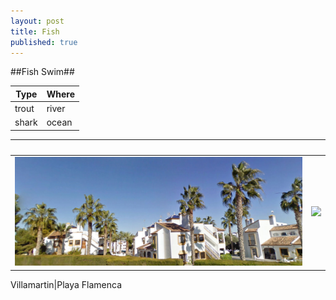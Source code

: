 ```yaml
---
layout: post
title: Fish
published: true
---
```


##Fish Swim##

Type|Where
-|-
trout|river
shark|ocean


&nbsp;| &nbsp;
-|-
![VMartin.jpeg](/images/VMartin.jpeg)|![](http://lh3.googleusercontent.com/-lHglhmh5Bwg/VMlFJjWp7iI/AAAAAAAAGN0/8YU6YUKdgcg/s0/1a.jpg)

Villamartin|Playa Flamenca

